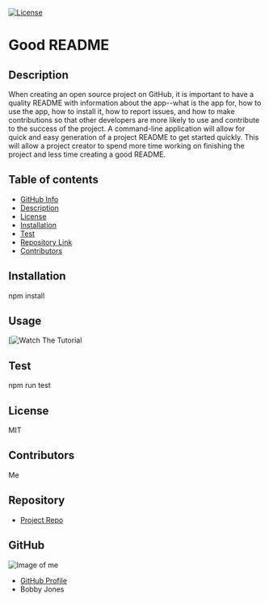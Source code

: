 
[![License](http://img.shields.io/:license-MIT-blue.svg)](http://doge.mit-license.org)

# **Good README**

## Description

When creating an open source project on GitHub, it is important to have a quality README with information about the app--what is the app for, how to use the app, how to install it, how to report issues, and how to make contributions so that other developers are more likely to use and contribute to the success of the project. A command-line application will allow for quick and easy generation of a project README to get started quickly. This will allow a project creator to spend more time working on finishing the project and less time creating a good README.

## Table of contents

- [GitHub Info](#GitHub)
- [Description](#Description)
- [License](#License)
- [Installation](#Installation)
- [Test](#Test)
- [Repository Link](#Repository)
- [Contributors](#Contributors) 

## Installation

npm install

## Usage

[![Watch The Tutorial](https://drive.google.com/file/d/1ZkojMXOgiVnqjRKKZKCkikNNTI5uxXHT/preview)

## Test

npm run test

## License

MIT

## Contributors

Me

## Repository

- [Project Repo](link)

## GitHub

![Image of me](https://avatars3.githubusercontent.com/u/64339522?v=4)
- [GitHub Profile](https://github.com/jones9682)
- Bobby Jones
  
  